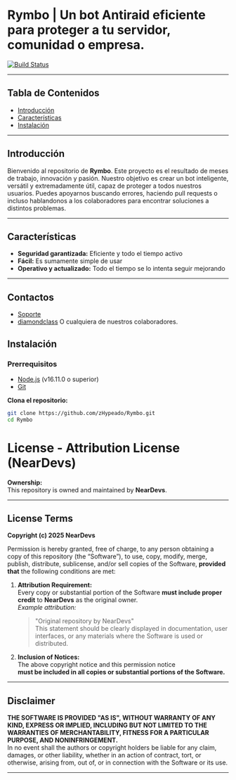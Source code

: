 # Rymbo | Un bot Antiraid eficiente para proteger a tu servidor, comunidad o empresa.

[![Build Status](https://img.shields.io/badge/build-passing-brightgreen)](https://github.com/zHypeado/Rymbo)

---

## Tabla de Contenidos

- [Introducción](#introducción)
- [Características](#características)
- [Instalación](#instalación)

---

## Introducción

Bienvenido al repositorio de **Rymbo**. Este proyecto es el resultado de meses de trabajo, innovación y pasión. Nuestro objetivo es crear un bot inteligente, versátil y extremadamente útil, capaz de proteger a todos nuestros usuarios.
Puedes apoyarnos buscando errores, haciendo pull requests o incluso hablandonos a los colaboradores para encontrar soluciones a distintos problemas.

---

## Características

- **Seguridad garantizada:** Eficiente y todo el tiempo activo
- **Fácil:** Es sumamente simple de usar
- **Operativo y actualizado:** Todo el tiempo se lo intenta seguir mejorando

---

## Contactos
- [Soporte]([https://nodejs.org/](https://discord.gg/a7FqNnHk2m))
- [diamondclass](https://x.com/diamondclassdev)
O cualquiera de nuestros colaboradores.

## Instalación

### Prerrequisitos

- [Node.js](https://nodejs.org/) (v16.11.0 o superior)
- [Git](https://git-scm.com/)

**Clona el repositorio:**

   ```bash
   git clone https://github.com/zHypeado/Rymbo.git
   cd Rymbo
   ```

# License - Attribution License (NearDevs)

**Ownership:**  
This repository is owned and maintained by **NearDevs**.

---

## License Terms

**Copyright (c) 2025 NearDevs**

Permission is hereby granted, free of charge, to any person obtaining a copy of this repository (the “Software”), to use, copy, modify, merge, publish, distribute, sublicense, and/or sell copies of the Software, **provided that** the following conditions are met:

1. **Attribution Requirement:**  
   Every copy or substantial portion of the Software **must include proper credit** to **NearDevs** as the original owner.  
   *Example attribution:*  
   > "Original repository by NearDevs"  
   This statement should be clearly displayed in documentation, user interfaces, or any materials where the Software is used or distributed.

2. **Inclusion of Notices:**  
   The above copyright notice and this permission notice  
   **must be included in all copies or substantial portions of the Software.**

---

## Disclaimer

**THE SOFTWARE IS PROVIDED "AS IS", WITHOUT WARRANTY OF ANY KIND, EXPRESS OR IMPLIED, INCLUDING BUT NOT LIMITED TO THE WARRANTIES OF MERCHANTABILITY, FITNESS FOR A PARTICULAR PURPOSE, AND NONINFRINGEMENT.**  
In no event shall the authors or copyright holders be liable for any claim, damages, or other liability, whether in an action of contract, tort, or otherwise, arising from, out of, or in connection with the Software or its use.

---
